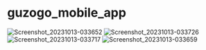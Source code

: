 # guzogo_mobile_app
![Screenshot_20231013-033652](https://github.com/tesfaymebre/guzogo_mobile_app/assets/95352714/4488f396-5ccc-441c-9098-919ad68bb514)
![Screenshot_20231013-033726](https://github.com/tesfaymebre/guzogo_mobile_app/assets/95352714/1a460d08-9955-438f-8e96-e5f4ad5b7462)
![Screenshot_20231013-033717](https://github.com/tesfaymebre/guzogo_mobile_app/assets/95352714/a64ecb62-8a9d-4f26-9653-2bad1114ad1d)
![Screenshot_20231013-033659](https://github.com/tesfaymebre/guzogo_mobile_app/assets/95352714/238eddf7-7605-4a85-affc-9df342a1f75e)
